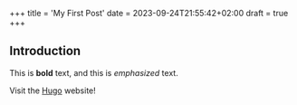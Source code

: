 +++
title = 'My First Post'
date = 2023-09-24T21:55:42+02:00
draft = true
+++

## Introduction

This is **bold** text, and this is *emphasized* text.

Visit the [Hugo](https://gohugo.io) website!
